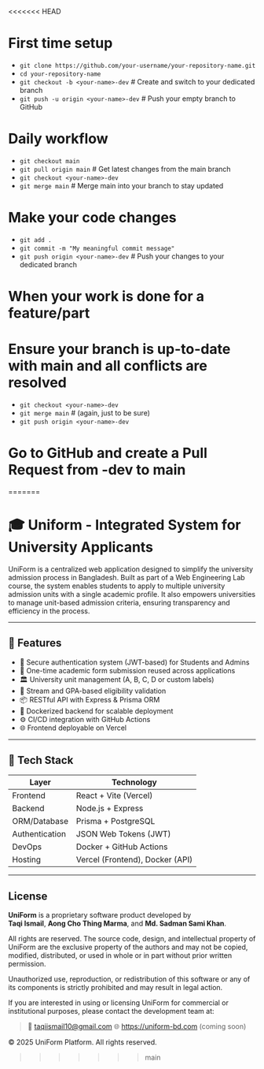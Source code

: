 <<<<<<< HEAD
# First time setup

-   `git clone https://github.com/your-username/your-repository-name.git`
-   `cd your-repository-name`
-   `git checkout -b <your-name>-dev` # Create and switch to your dedicated branch
-   `git push -u origin <your-name>-dev` # Push your empty branch to GitHub

# Daily workflow

-   `git checkout main`
-   `git pull origin main` # Get latest changes from the main branch
-   `git checkout <your-name>-dev`
-   `git merge main` # Merge main into your branch to stay updated

# Make your code changes

-   `git add .`
-   `git commit -m "My meaningful commit message"`
-   `git push origin <your-name>-dev` # Push your changes to your dedicated branch

# When your work is done for a feature/part

# Ensure your branch is up-to-date with main and all conflicts are resolved

-   `git checkout <your-name>-dev`
-   `git merge main` # (again, just to be sure)
-   `git push origin <your-name>-dev`

# Go to GitHub and create a Pull Request from <your-name>-dev to main
=======
# 🎓 Uniform - Integrated System for University Applicants

UniForm is a centralized web application designed to simplify the university admission process in Bangladesh. Built as part of a Web Engineering Lab course, the system enables students to apply to multiple university admission units with a single academic profile. It also empowers universities to manage unit-based admission criteria, ensuring transparency and efficiency in the process.

---

## 🚀 Features

- 🔐 Secure authentication system (JWT-based) for Students and Admins
- 📝 One-time academic form submission reused across applications
- 🏛️ University unit management (A, B, C, D or custom labels)
- 🎯 Stream and GPA-based eligibility validation
- 📦 RESTful API with Express & Prisma ORM
- 🐳 Dockerized backend for scalable deployment
- ⚙️ CI/CD integration with GitHub Actions
- 🌐 Frontend deployable on Vercel

---

## 🧱 Tech Stack

| Layer         | Technology                     |
|---------------|--------------------------------|
| Frontend      | React + Vite (Vercel)          |
| Backend       | Node.js + Express              |
| ORM/Database  | Prisma + PostgreSQL            |
| Authentication| JSON Web Tokens (JWT)          |
| DevOps        | Docker + GitHub Actions        |
| Hosting       | Vercel (Frontend), Docker (API)|

---
## License

**UniForm** is a proprietary software product developed by  
**Taqi Ismail**, **Aong Cho Thing Marma**, and **Md. Sadman Sami Khan**.

All rights are reserved. The source code, design, and intellectual property of UniForm are the exclusive property of the authors and may not be copied, modified, distributed, or used in whole or in part without prior written permission.

Unauthorized use, reproduction, or redistribution of this software or any of its components is strictly prohibited and may result in legal action.

If you are interested in using or licensing UniForm for commercial or institutional purposes, please contact the development team at:

> 📧 taqiismail10@gmail.com
> 🌐 https://uniform-bd.com (coming soon)

© 2025 UniForm Platform. All rights reserved.




>>>>>>> main
